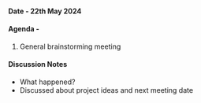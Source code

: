 
#### Date - 22th May 2024

#### Agenda -
1. General brainstorming meeting


#### Discussion Notes
- What happened?
- Discussed about project ideas and next meeting date